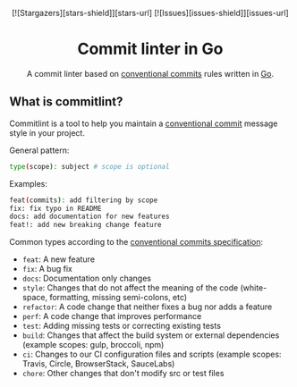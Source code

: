 <a name="readme-top"></a>

<div align="center">
  [![Stargazers][stars-shield]][stars-url]
  [![Issues][issues-shield]][issues-url]

# Commit linter in Go

A commit linter based on [conventional commits](https://www.conventionalcommits.org/en/v1.0.0/)
rules written in [Go](https://go.dev/).

</div>

## What is commitlint?

Commitlint is a tool to help you maintain a
[conventional commit](https://www.conventionalcommits.org/en/v1.0.0/) message
style in your project.

General pattern:

```bash
type(scope): subject # scope is optional
```

Examples:

```bash
feat(commits): add filtering by scope
fix: fix typo in README
docs: add documentation for new features
feat!: add new breaking change feature
```

Common types according to the [conventional commits specification](https://www.conventionalcommits.org/en/v1.0.0/):

- `feat`: A new feature
- `fix`: A bug fix
- `docs`: Documentation only changes
- `style`: Changes that do not affect the meaning of the code (white-space,
  formatting, missing semi-colons, etc)
- `refactor`: A code change that neither fixes a bug nor adds a feature
- `perf`: A code change that improves performance
- `test`: Adding missing tests or correcting existing tests
- `build`: Changes that affect the build system or external dependencies
  (example scopes: gulp, broccoli, npm)
- `ci`: Changes to our CI configuration files and scripts
  (example scopes: Travis, Circle, BrowserStack, SauceLabs)
- `chore`: Other changes that don't modify src or test files

[stars-shield]: https://img.shields.io/github/stars/AlejandroSuero/go-commitlint.svg?style=for-the-badge
[stars-url]: https://github.com/AlejandroSuero/go-commitlint/stargazers
[issues-shield]: https://img.shields.io/github/issues/AlejandroSuero/go-commitlint.svg?style=for-the-badge
[issues-url]: https://github.com/AlejandroSuero/go-commitlint/issues
